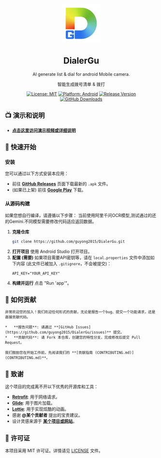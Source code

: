 <p align="center">
  <img src="dg.png" alt="应用Logo" width="128"/>
</p>

<h1 align="center">DialerGu</h1>

<p align="center">
  AI generate list & dial for android Mobile camera.
</p>
<p align="center">
  智能生成拨号清单 & 拨打
</p>


<p align="center">
    <a href="LICENSE"><img src="https://img.shields.io/badge/License-MIT-yellow.svg" alt="License: MIT"></a>
    <a href="#"><img src="https://img.shields.io/badge/Android-11.0%2B-green.svg" alt="Platform: Android"></a>
    <a href="https://github.com/guyong2015/DialerGu/releases"><img src="https://img.shields.io/github/v/release/guyong2015/DialerGu" alt="Release Version"></a>
    <a href="https://github.com/guyong2015/DialerGu/releases"><img src="https://img.shields.io/github/downloads/guyong2015/DialerGu/total" alt="GitHub Downloads"></a>
</p>

## 📺 演示和说明
*  **[点击这里访问演示视频或详细说明](https://guyong2015.github.io/DialerGu/)**

## 🚀 快速开始
### 安装

您可以通过以下方式安装本应用：

*   前往 **[GitHub Releases](https://github.com/guyong2015/DialerGu/releases)** 页面下载最新的 `.apk` 文件。
*   (如果已上架) 前往 **[Google Play](https://play.google.com/store/apps/details?id=your.package.name)** 下载。

### 从源码构建

如果您想自行编译，请遵循以下步骤：
当前使用阿里千问OCR模型,测试通过的还的Gemini.不同模型需要修改代码适应返回数据。
1.  **克隆仓库**
    ```bash
    git clone https://github.com/guyong2015/DialerGu.git
    ```
2.  **打开项目**
    使用 Android Studio 打开项目。
3.  **配置 (需要)**
    如果项目需要API密钥等，请在 `local.properties` 文件中添加如下内容 (此文件已被加入 `.gitignore`，不会被提交)：
    ```properties
    API_KEY="YOUR_API_KEY"
    ```
4.  **构建并运行**
    点击 "Run 'app'"。
## 🤝 如何贡献

    非常欢迎您的加入！我们欢迎任何形式的贡献，无论是报告一个bug、提交一个功能请求，还是直接贡献代码。
    
    *   **报告问题**: 请通过 **[GitHub Issues](https://github.com/guyong2015/DialerGu/issues)** 提交。
    *   **贡献代码**: 请 Fork 本仓库，创建您的特性分支，完成修改后提交 Pull Request。
    
    我们鼓励您在开始工作前，先阅读我们的 **[贡献指南 (CONTRIBUTING.md)](CONTRIBUTING.md)**。
## 🙏 致谢

这个项目的完成离不开以下优秀的开源库和工具：

*   **[Retrofit](https://square.github.io/retrofit/)**: 用于网络请求。
*   **[Glide](https://github.com/bumptech/glide)**: 用于图片加载。
*   **[Lottie](https://airbnb.design/lottie/)**: 用于实现炫酷的动画。
*   感谢 **@某个贡献者** 提出的宝贵建议。
*   设计灵感来源于 **[某个项目或网站](http://example.com)**。
## 📄 许可证

本项目采用 MIT 许可证。详情请见 [LICENSE](LICENSE) 文件。
